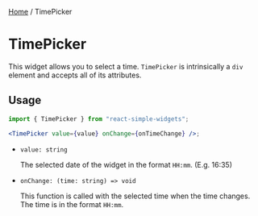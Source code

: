 [Home](../../../README.md) / TimePicker

# TimePicker

This widget allows you to select a time. `TimePicker` is intrinsically a `div` element and accepts all of its attributes.

## Usage

```jsx
import { TimePicker } from "react-simple-widgets";

<TimePicker value={value} onChange={onTimeChange} />;
```

- `value: string`

  The selected date of the widget in the format `HH:mm`. (E.g. 16:35)

- `onChange: (time: string) => void`

  This function is called with the selected time when the time changes. The time is in the format `HH:mm`.
